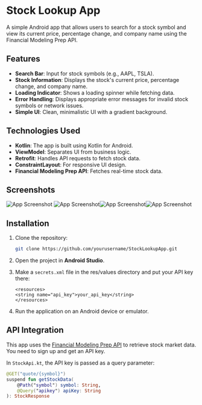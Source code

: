 # Stock Lookup App

A simple Android app that allows users to search for a stock symbol and view its current price, percentage change, and company name using the Financial Modeling Prep API.

## Features

- **Search Bar**: Input for stock symbols (e.g., AAPL, TSLA).
- **Stock Information**: Displays the stock's current price, percentage change, and company name.
- **Loading Indicator**: Shows a loading spinner while fetching data.
- **Error Handling**: Displays appropriate error messages for invalid stock symbols or network issues.
- **Simple UI**: Clean, minimalistic UI with a gradient background.

## Technologies Used

- **Kotlin**: The app is built using Kotlin for Android.
- **ViewModel**: Separates UI from business logic.
- **Retrofit**: Handles API requests to fetch stock data.
- **ConstraintLayout**: For responsive UI design.
- **Financial Modeling Prep API**: Fetches real-time stock data.

## Screenshots

![App Screenshot](assets/1.png) ![App Screenshot](assets/1.png)![App Screenshot](assets/1.png)![App Screenshot](assets/1.png)

## Installation

1. Clone the repository:

    ```bash
    git clone https://github.com/yourusername/StockLookupApp.git
    ```

2. Open the project in **Android Studio**.

3. Make a `secrets.xml` file in the res/values directory and put your API key there:

    ```
    <resources>
    <string name="api_key">your_api_key</string>
    </resources>
    ```

4. Run the application on an Android device or emulator.

## API Integration

This app uses the [Financial Modeling Prep API](https://financialmodelingprep.com/developer/docs/) to retrieve stock market data. You need to sign up and get an API key.

In `StockApi.kt`, the API key is passed as a query parameter:

```kotlin
@GET("quote/{symbol}")
suspend fun getStockData(
    @Path("symbol") symbol: String,
    @Query("apikey") apiKey: String 
): StockResponse
